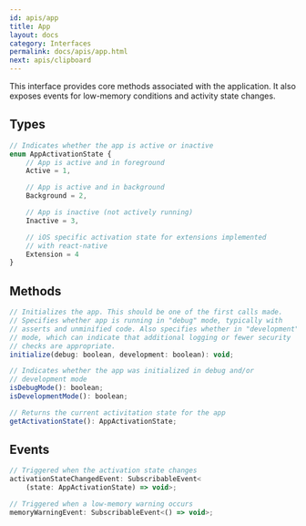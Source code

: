```yaml
---
id: apis/app
title: App
layout: docs
category: Interfaces
permalink: docs/apis/app.html
next: apis/clipboard
---
```


This interface provides core methods associated with the application. It also exposes events for low-memory conditions and activity state changes.

## Types
``` javascript
// Indicates whether the app is active or inactive
enum AppActivationState {
    // App is active and in foreground
    Active = 1,

    // App is active and in background
    Background = 2,

    // App is inactive (not actively running)
    Inactive = 3,

    // iOS specific activation state for extensions implemented 
    // with react-native
    Extension = 4
}
```

## Methods
``` javascript
// Initializes the app. This should be one of the first calls made.
// Specifies whether app is running in "debug" mode, typically with 
// asserts and unminified code. Also specifies whether in "development"
// mode, which can indicate that additional logging or fewer security
// checks are appropriate.
initialize(debug: boolean, development: boolean): void;

// Indicates whether the app was initialized in debug and/or
// development mode
isDebugMode(): boolean;
isDevelopmentMode(): boolean;

// Returns the current activitation state for the app
getActivationState(): AppActivationState;
```

## Events
``` javascript
// Triggered when the activation state changes
activationStateChangedEvent: SubscribableEvent<
    (state: AppActivationState) => void>;

// Triggered when a low-memory warning occurs
memoryWarningEvent: SubscribableEvent<() => void>;
```
